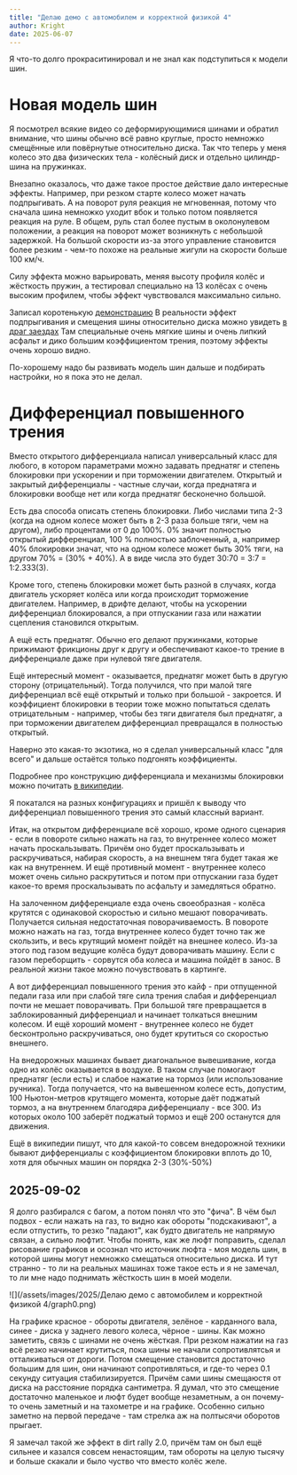 ```yaml
---
title: "Делаю демо с автомобилем и корректной физикой 4"
author: Kright
date: 2025-06-07
---
```


Я что-то долго прокраситинировал и не знал как подступиться к модели шин.

# Новая модель шин

Я посмотрел всякие видео со деформирующимися шинами и обратил внимание, что шины обычно всё равно круглые, просто немножко смещённые или повёрнутые относительно диска. Так что теперь у меня колесо это два физических тела - колёсный диск и отдельно цилиндр-шина на пружинках.

Внезапно оказалось, что даже такое простое действие дало интересные эффекты. Например, при резком старте колесо может начать подпрыгивать. А на поворот руля реакция не мгновенная, потому что сначала шина немножко уходит вбок и только потом появляется реакция на руле. В общем, руль стал более пустым в околонулевом положении, а реакция на поворот может возникнуть с небольшой задержкой. На большой скорости из-за этого управление становится более резким - чем-то похоже на реальные жигули на скорости больше 100 км/ч.

Силу эффекта можно варьировать, меняя высоту профиля колёс и жёсткость пружин, а тестировал специально на 13 колёсах с очень высоким профилем, чтобы эффект чувствовался максимально сильно.

Записал коротенькую [демонстрацию](https://www.youtube.com/watch?v=wqt0ylxBqnU
)
В реальности эффект подпрыгивания и смещения шины относительно диска можно увидеть [в драг заездах](https://www.youtube.com/watch?v=gXp2QgY1OB8)
Там специальные очень мягкие шины и очень липкий асфальт и дико большим коэффициентом трения, поэтому эффекты очень хорошо видно.

По-хорошему надо бы развивать модель шин дальше и подбирать настройки, но я пока это не делал.

# Дифференциал повышенного трения

Вместо открытого дифференциала написал универсальный класс для любого, в котором параметрами можно задавать преднатяг и степень блокировки при ускорении и при торможении двигателем. Открытый и закрытый дифференциалы - частные случаи, когда преднатяга и блокировки вообще нет или когда преднатяг бесконечно большой.

Есть два способа описать степень блокировки. Либо числами типа 2-3 (когда на одном колесе может быть в 2-3 раза больше тяги, чем на другом), либо процентами от 0 до 100%. 0% значит полностью открытый дифференциал, 100 % полностью заблоченный, а, например 40% блокировки значат, что на одном колесе может быть 30% тяги, на другом 70% = (30% + 40%). А в виде числа это будет 30:70 = 3:7 = 1:2.333(3).

Кроме того, степень блокировки может быть разной в случаях, когда двигатель ускоряет колёса или когда происходит торможение двигателем. Например, в дрифте делают, чтобы на ускорении дифференциал блокировался, а при отпускании газа или нажатии сцепления становился открытым.

А ещё есть преднатяг. Обычно его делают пружинками, которые прижимают фрикционы друг к другу и обеспечивают какое-то трение в дифференциале даже при нулевой тяге двигателя.

Ещё интересный момент - оказывается, преднатяг может быть в другую сторону (отрицательный). Тогда получился, что при малой тяге дифференциал всё ещё открытый и только при большой - закроется. И коэффициент блокировки в теории тоже можно попытаться сделать отрицательным - например, чтобы без тяги двигателя был преднатяг, а при торможении двигателем дифференциал превращался в полностью открытый.

Наверно это какая-то экзотика, но я сделал универсальный класс "для всего" и дальше остаётся только подгонять коэффициенты.

Подробнее про конструкцию дифференциала и механизмы блокировки можно почитать [в википедии](https://ru.wikipedia.org/wiki/%D0%94%D0%B8%D1%84%D1%84%D0%B5%D1%80%D0%B5%D0%BD%D1%86%D0%B8%D0%B0%D0%BB_%D1%81_%D0%BF%D0%BE%D0%B2%D1%8B%D1%88%D0%B5%D0%BD%D0%BD%D1%8B%D0%BC_%D0%B2%D0%BD%D1%83%D1%82%D1%80%D0%B5%D0%BD%D0%BD%D0%B8%D0%BC_%D1%81%D0%BE%D0%BF%D1%80%D0%BE%D1%82%D0%B8%D0%B2%D0%BB%D0%B5%D0%BD%D0%B8%D0%B5%D0%BC).

Я покатался на разных конфигурациях и пришёл к выводу что дифференциал повышенного трения это самый классный вариант.

Итак, на открытом дифференциале всё хорошо, кроме одного сценария - если в повороте сильно нажать на газ, то внутреннее колесо может начать проскальзывать. Причём оно будет проскальзывать и раскручиваться, набирая скорость, а на внешнем тяга будет такая же как на внутреннем. И ещё противный момент - внутреннее колесо может очень сильно раскрутиться и потом при отпускании газа будет какое-то время проскальзывать по асфальту и замедляться обратно.

На залоченном дифференциале езда очень своеобразная - колёса крутятся с одинаковой скоростью и сильно мешают поворачивать. Получается сильная недостаточная поворачиваемость. В повороте можно нажать на газ, тогда внутреннее колесо будет точно так же скользить, и весь крутящий момент пойдёт на внешнее колесо. Из-за этого под газом ведущие колёса будут доворачивать машину. Если с газом переборщить - сорвутся оба колеса и машина пойдёт в занос.
В реальной жизни такое можно почувствовать в картинге.

А вот дифференциал повышенного трения это кайф - при отпущенной педали газа или при слабой тяге сила трения слабая и дифференциал почти не мешает поворачивать. При большой тяге превращается в заблокированный дифференциал и начинает толкаться внешним колесом. И ещё хороший момент - внутреннее колесо не будет бесконтрольно раскручиваться, оно будет крутиться со скоростью внешнего.

На внедорожных машинах бывает диагональное вывешивание, когда одно из колёс оказывается в воздухе. В таком случае помогают преднатяг (если есть) и слабое нажатие на тормоз (или использование ручника). Тогда получается, что на вывешенном колесе есть, допустим, 100 Ньютон-метров крутящего момента, которые даёт поджатый тормоз, а на внутреннем благодяра дифференциалу - все 300. Из которых около 100 заберёт поджатый тормоз и ещё 200 останутся для движения.

Ещё в википедии пишут, что для какой-то совсем внедорожной техники бывают дифференциалы с коэффициентом блокировки вплоть до 10, хотя для обычных машин он порядка 2-3 (30%-50%)

## 2025-09-02

Я долго разбирался с багом, а потом понял что это "фича". В чём был подвох - если нажать на газ, то видно как обороты "подскакивают", а если отпустить, то резко "падают", как будто двигатель не напрямую связан, а сильно люфтит. Чтобы понять, как же люфт поправить, сделал рисование графиков и осознал что источник люфта - моя модель шин, в которой шины могут немножко смещаться относительно диска.
И тут странно - то ли на реальных машинах тоже такое есть и я не замечал, то ли мне надо поднимать жёсткость шин в моей модели.

![](/assets/images/2025/Делаю демо с автомобилем и корректной физикой 4/graph0.png)

На графике красное - обороты двигателя, зелёное - карданного вала, синее - диска у заднего левого колеса, чёрное - шины. Как можно заметить, связь с шинами не очень жёсткая. При резком нажатии на газ всё резко начинает крутиться, пока шины не начали сопротивлятсья и отталкиваться от дороги. Потом смещение становится достаточно большим для шин, они начинают сопротивляться, и где-то через 0.1 секунду ситуация стабилизируется. Причём сами шины смещаюстя от диска на расстояние порядка сантиметра. Я думал, что это смещение достаточно маленькое и люфт будет вообще незаметным, а он почему-то очень заметный и на тахометре и на графике. Особенно сильно заметно на первой передаче - там стрелка аж на полтысячи оборотов прыгает.

Я замечал такой же эффект в dirt rally 2.0, причём там он был ещё сильнее и казался совсем ненастоящим, там обороты на целую тысячу и больше скакали и было чуство что вместо колёс желе.















